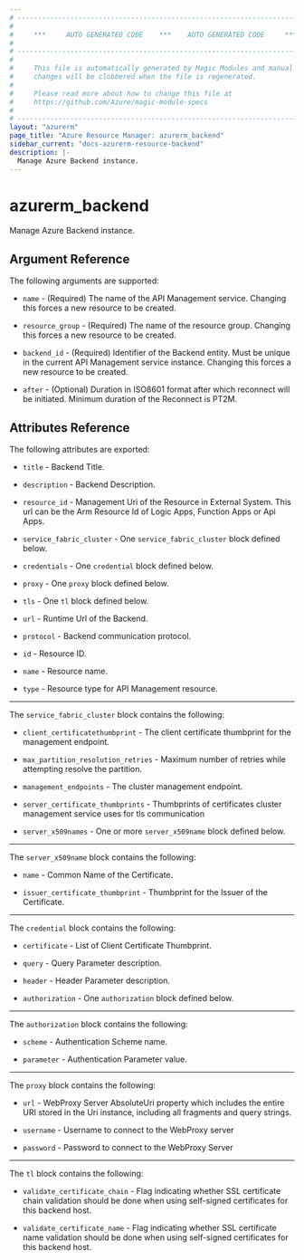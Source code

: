 ```yaml
---
# ----------------------------------------------------------------------------
#
#     ***     AUTO GENERATED CODE    ***    AUTO GENERATED CODE     ***
#
# ----------------------------------------------------------------------------
#
#     This file is automatically generated by Magic Modules and manual
#     changes will be clobbered when the file is regenerated.
#
#     Please read more about how to change this file at
#     https://github.com/Azure/magic-module-specs
#
# ----------------------------------------------------------------------------
layout: "azurerm"
page_title: "Azure Resource Manager: azurerm_backend"
sidebar_current: "docs-azurerm-resource-backend"
description: |-
  Manage Azure Backend instance.
---
```


# azurerm_backend

Manage Azure Backend instance.


## Argument Reference

The following arguments are supported:

* `name` - (Required) The name of the API Management service. Changing this forces a new resource to be created.

* `resource_group` - (Required) The name of the resource group. Changing this forces a new resource to be created.

* `backend_id` - (Required) Identifier of the Backend entity. Must be unique in the current API Management service instance. Changing this forces a new resource to be created.

* `after` - (Optional) Duration in ISO8601 format after which reconnect will be initiated. Minimum duration of the Reconnect is PT2M.

## Attributes Reference

The following attributes are exported:

* `title` - Backend Title.

* `description` - Backend Description.

* `resource_id` - Management Uri of the Resource in External System. This url can be the Arm Resource Id of Logic Apps, Function Apps or Api Apps.

* `service_fabric_cluster` - One `service_fabric_cluster` block defined below.

* `credentials` - One `credential` block defined below.

* `proxy` - One `proxy` block defined below.

* `tls` - One `tl` block defined below.

* `url` - Runtime Url of the Backend.

* `protocol` - Backend communication protocol.

* `id` - Resource ID.

* `name` - Resource name.

* `type` - Resource type for API Management resource.


---

The `service_fabric_cluster` block contains the following:

* `client_certificatethumbprint` - The client certificate thumbprint for the management endpoint.

* `max_partition_resolution_retries` - Maximum number of retries while attempting resolve the partition.

* `management_endpoints` - The cluster management endpoint.

* `server_certificate_thumbprints` - Thumbprints of certificates cluster management service uses for tls communication

* `server_x509names` - One or more `server_x509name` block defined below.


---

The `server_x509name` block contains the following:

* `name` - Common Name of the Certificate.

* `issuer_certificate_thumbprint` - Thumbprint for the Issuer of the Certificate.

---

The `credential` block contains the following:

* `certificate` - List of Client Certificate Thumbprint.

* `query` - Query Parameter description.

* `header` - Header Parameter description.

* `authorization` - One `authorization` block defined below.


---

The `authorization` block contains the following:

* `scheme` - Authentication Scheme name.

* `parameter` - Authentication Parameter value.

---

The `proxy` block contains the following:

* `url` - WebProxy Server AbsoluteUri property which includes the entire URI stored in the Uri instance, including all fragments and query strings.

* `username` - Username to connect to the WebProxy server

* `password` - Password to connect to the WebProxy Server

---

The `tl` block contains the following:

* `validate_certificate_chain` - Flag indicating whether SSL certificate chain validation should be done when using self-signed certificates for this backend host.

* `validate_certificate_name` - Flag indicating whether SSL certificate name validation should be done when using self-signed certificates for this backend host.
